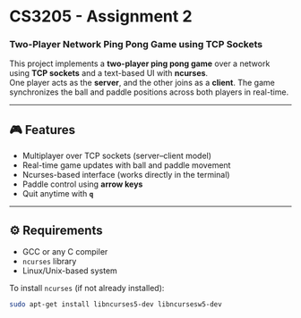 # CS3205 - Assignment 2
### Two-Player Network Ping Pong Game using TCP Sockets  

This project implements a **two-player ping pong game** over a network using **TCP sockets** and a text-based UI with **ncurses**.  
One player acts as the **server**, and the other joins as a **client**. The game synchronizes the ball and paddle positions across both players in real-time.

---

## 🎮 Features
- Multiplayer over TCP sockets (server–client model)  
- Real-time game updates with ball and paddle movement  
- Ncurses-based interface (works directly in the terminal)  
- Paddle control using **arrow keys**  
- Quit anytime with **`q`**  

---

## ⚙️ Requirements
- GCC or any C compiler  
- `ncurses` library  
- Linux/Unix-based system  

To install `ncurses` (if not already installed):  
```bash
sudo apt-get install libncurses5-dev libncursesw5-dev
